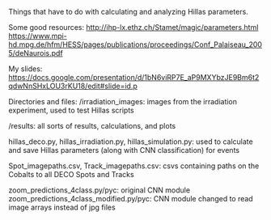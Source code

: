 Things that have to do with calculating and analyzing Hillas parameters. 

Some good resources:
  http://ihp-lx.ethz.ch/Stamet/magic/parameters.html
  https://www.mpi-hd.mpg.de/hfm/HESS/pages/publications/proceedings/Conf_Palaiseau_2005/deNaurois.pdf
  
My slides: https://docs.google.com/presentation/d/1bN6viRP7E_aP9MXYbzJE9Bm6t2qdwNnSHxLOU3rKU18/edit#slide=id.p

Directories and files:
/irradiation_images: images from the irradiation experiment, used to test Hillas scripts

/results: all sorts of results, calculations, and plots

hillas_deco.py, hillas_irradiation.py, hillas_simulation.py: used to calculate and save Hillas parameters (along with CNN classification) for events

Spot_imagepaths.csv, Track_imagepaths.csv: csvs containing paths on the Cobalts to all DECO Spots and Tracks

zoom_predictions_4class.py/pyc: original CNN module
zoom_predictions_4class_modified.py/pyc: CNN module changed to read image arrays instead of jpg files

